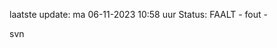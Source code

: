 laatste update: 
ma 06-11-2023 10:58   uur 
Status: FAALT - fout - 
<div class="service R">svn</div>